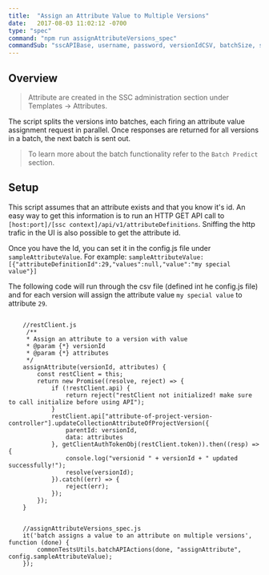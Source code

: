```yaml
---
title:  "Assign an Attribute Value to Multiple Versions"
date:   2017-08-03 11:02:12 -0700
type: "spec"
command: "npm run assignAttributeVersions_spec"
commandSub: "sscAPIBase, username, password, versionIdCSV, batchSize, sampleAttributeValue"
---
```


## Overview
> Attribute are created in the SSC administration section under Templates -> Attributes. 

The script splits the versions into batches, each firing an attribute value assignment request in parallel.
Once responses are returned for all versions in a batch, the next batch is sent out.

> To learn more about the batch functionality refer to the ```Batch Predict``` section.

## Setup

This script assumes that an attribute exists and that you know it's id.
An easy way to get this information is to run an HTTP GET API call to ```[host:port]/[ssc context]/api/v1/attributeDefinitions```.
Sniffing the http trafic in the UI is also possible to get the attribute id.

Once you have the Id, you can set it in the config.js file under ```sampleAttributeValue```. For example:
```sampleAttributeValue: [{"attributeDefinitionId":29,"values":null,"value":"my special value"}]```

The following code will run through the csv file (defined int he config.js file) and for each version will assign the attribute value ```my special value``` to attribute ```29```.

<pre><code class="javascript">
    //restClient.js
     /**
     * Assign an attribute to a version with value
     * @param {*} versionId 
     * @param {*} attributes 
     */
    assignAttribute(versionId, attributes) {
        const restClient = this;
        return new Promise((resolve, reject) => {
            if (!restClient.api) {
                return reject("restClient not initialized! make sure to call initialize before using API");
            }
            restClient.api["attribute-of-project-version-controller"].updateCollectionAttributeOfProjectVersion({
                parentId: versionId,
                data: attributes
            }, getClientAuthTokenObj(restClient.token)).then((resp) => {
                console.log("versionid " + versionId + " updated successfully!");
                resolve(versionId);
            }).catch((err) => {
                reject(err);
            });
        });
    }


    //assignAttributeVersions_spec.js
    it('batch assigns a value to an attribute on multiple versions', function (done) {
        commonTestsUtils.batchAPIActions(done, "assignAttribute", config.sampleAttributeValue);
    });
</code></pre>
